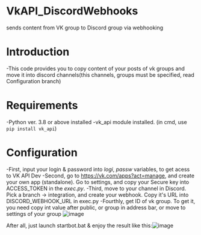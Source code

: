 # VkAPI_DiscordWebhooks
 sends content from VK group to Discord group via webhooking

#  Introduction 
-This code provides you to copy content of your posts of vk groups and move it into discord channels(this channels, groups must be specified, read Configuration branch) 
#  Requirements
-Python ver. 3.8 or above installed
-vk_api module installed. (in cmd, use ```pip install vk_api```)
#  Configuration
-First, input your login & password into *logi*, *passw* variables, to get acess to VK API Dev
-Second, go to https://vk.com/apps?act=manage, and create your own app (standalone). Go to settings, and copy your Secure key into ACCESS_TOKEN in the *exec.py*. 
-Third, move to your channel in Discord. Pick a branch -> integration, and create your webhook. Copy it's URL into DISCORD_WEBHOOK_URL in exec.py
-Fourthly, get ID of vk group. To get it, you need copy int value after public, or group in address bar, or move to settings of your group
  ![image](https://user-images.githubusercontent.com/100299461/233678695-c0c067cb-b883-4d31-a583-4b82e59fbd89.png)
  

After all, just launch startbot.bat & enjoy the result like this:![image](https://user-images.githubusercontent.com/100299461/233679271-92b72a67-6001-48b6-851c-9e7823b08beb.png)

